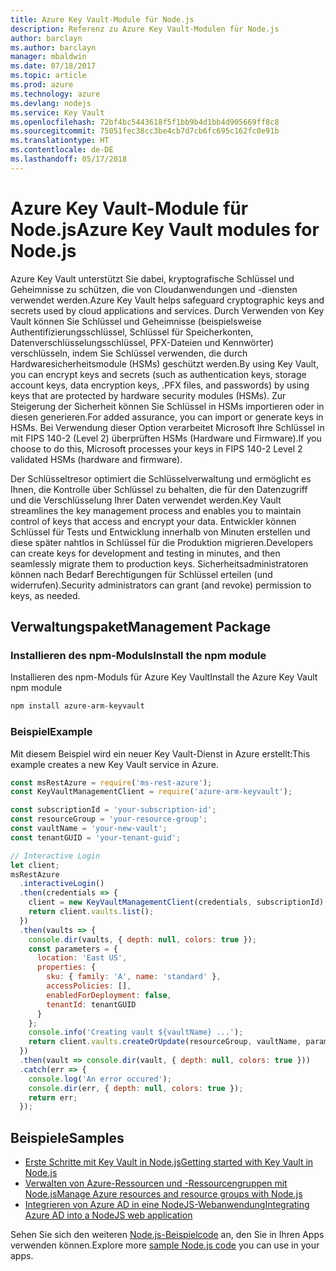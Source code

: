 ```yaml
---
title: Azure Key Vault-Module für Node.js
description: Referenz zu Azure Key Vault-Modulen für Node.js
author: barclayn
ms.author: barclayn
manager: mbaldwin
ms.date: 07/18/2017
ms.topic: article
ms.prod: azure
ms.technology: azure
ms.devlang: nodejs
ms.service: Key Vault
ms.openlocfilehash: 72bf4bc5443618f5f1bb9b4d1bb4d905669ff8c8
ms.sourcegitcommit: 75051fec38cc3be4cb7d7cb6fc695c162fc0e91b
ms.translationtype: HT
ms.contentlocale: de-DE
ms.lasthandoff: 05/17/2018
---
```

# <a name="azure-key-vault-modules-for-nodejs"></a><span data-ttu-id="98497-103">Azure Key Vault-Module für Node.js</span><span class="sxs-lookup"><span data-stu-id="98497-103">Azure Key Vault modules for Node.js</span></span>

<span data-ttu-id="98497-104">Azure Key Vault unterstützt Sie dabei, kryptografische Schlüssel und Geheimnisse zu schützen, die von Cloudanwendungen und -diensten verwendet werden.</span><span class="sxs-lookup"><span data-stu-id="98497-104">Azure Key Vault helps safeguard cryptographic keys and secrets used by cloud applications and services.</span></span> <span data-ttu-id="98497-105">Durch Verwenden von Key Vault können Sie Schlüssel und Geheimnisse (beispielsweise Authentifizierungsschlüssel, Schlüssel für Speicherkonten, Datenverschlüsselungsschlüssel, PFX-Dateien und Kennwörter) verschlüsseln, indem Sie Schlüssel verwenden, die durch Hardwaresicherheitsmodule (HSMs) geschützt werden.</span><span class="sxs-lookup"><span data-stu-id="98497-105">By using Key Vault, you can encrypt keys and secrets (such as authentication keys, storage account keys, data encryption keys, .PFX files, and passwords) by using keys that are protected by hardware security modules (HSMs).</span></span> <span data-ttu-id="98497-106">Zur Steigerung der Sicherheit können Sie Schlüssel in HSMs importieren oder in diesen generieren.</span><span class="sxs-lookup"><span data-stu-id="98497-106">For added assurance, you can import or generate keys in HSMs.</span></span> <span data-ttu-id="98497-107">Bei Verwendung dieser Option verarbeitet Microsoft Ihre Schlüssel in mit FIPS 140-2 (Level 2) überprüften HSMs (Hardware und Firmware).</span><span class="sxs-lookup"><span data-stu-id="98497-107">If you choose to do this, Microsoft processes your keys in FIPS 140-2 Level 2 validated HSMs (hardware and firmware).</span></span>

<span data-ttu-id="98497-108">Der Schlüsseltresor optimiert die Schlüsselverwaltung und ermöglicht es Ihnen, die Kontrolle über Schlüssel zu behalten, die für den Datenzugriff und die Verschlüsselung Ihrer Daten verwendet werden.</span><span class="sxs-lookup"><span data-stu-id="98497-108">Key Vault streamlines the key management process and enables you to maintain control of keys that access and encrypt your data.</span></span> <span data-ttu-id="98497-109">Entwickler können Schlüssel für Tests und Entwicklung innerhalb von Minuten erstellen und diese später nahtlos in Schlüssel für die Produktion migrieren.</span><span class="sxs-lookup"><span data-stu-id="98497-109">Developers can create keys for development and testing in minutes, and then seamlessly migrate them to production keys.</span></span> <span data-ttu-id="98497-110">Sicherheitsadministratoren können nach Bedarf Berechtigungen für Schlüssel erteilen (und widerrufen).</span><span class="sxs-lookup"><span data-stu-id="98497-110">Security administrators can grant (and revoke) permission to keys, as needed.</span></span>

## <a name="management-package"></a><span data-ttu-id="98497-111">Verwaltungspaket</span><span class="sxs-lookup"><span data-stu-id="98497-111">Management Package</span></span>

### <a name="install-the-npm-module"></a><span data-ttu-id="98497-112">Installieren des npm-Moduls</span><span class="sxs-lookup"><span data-stu-id="98497-112">Install the npm module</span></span> 

<span data-ttu-id="98497-113">Installieren des npm-Moduls für Azure Key Vault</span><span class="sxs-lookup"><span data-stu-id="98497-113">Install the Azure Key Vault npm module</span></span>

```bash
npm install azure-arm-keyvault
```

### <a name="example"></a><span data-ttu-id="98497-114">Beispiel</span><span class="sxs-lookup"><span data-stu-id="98497-114">Example</span></span>

<span data-ttu-id="98497-115">Mit diesem Beispiel wird ein neuer Key Vault-Dienst in Azure erstellt:</span><span class="sxs-lookup"><span data-stu-id="98497-115">This example creates a new Key Vault service in Azure.</span></span>

```javascript
const msRestAzure = require('ms-rest-azure');
const KeyVaultManagementClient = require('azure-arm-keyvault');

const subscriptionId = 'your-subscription-id';
const resourceGroup = 'your-resource-group';
const vaultName = 'your-new-vault';
const tenantGUID = 'your-tenant-guid';

// Interactive Login
let client;
msRestAzure
  .interactiveLogin()
  .then(credentials => {
    client = new KeyVaultManagementClient(credentials, subscriptionId);
    return client.vaults.list();
  })
  .then(vaults => {
    console.dir(vaults, { depth: null, colors: true });
    const parameters = {
      location: 'East US',
      properties: {
        sku: { family: 'A', name: 'standard' },
        accessPolicies: [],
        enabledForDeployment: false,
        tenantId: tenantGUID
      }
    };
    console.info('Creating vault ${vaultName} ...');
    return client.vaults.createOrUpdate(resourceGroup, vaultName, parameters);
  })
  .then(vault => console.dir(vault, { depth: null, colors: true }))
  .catch(err => {
    console.log('An error occured');
    console.dir(err, { depth: null, colors: true });
    return err;
  });
```

## <a name="samples"></a><span data-ttu-id="98497-116">Beispiele</span><span class="sxs-lookup"><span data-stu-id="98497-116">Samples</span></span>

- [<span data-ttu-id="98497-117">Erste Schritte mit Key Vault in Node.js</span><span class="sxs-lookup"><span data-stu-id="98497-117">Getting started with Key Vault in Node.js</span></span>](https://azure.microsoft.com/resources/samples/key-vault-node-getting-started/)
- [<span data-ttu-id="98497-118">Verwalten von Azure-Ressourcen und -Ressourcengruppen mit Node.js</span><span class="sxs-lookup"><span data-stu-id="98497-118">Manage Azure resources and resource groups with Node.js</span></span>](https://azure.microsoft.com/resources/samples/resource-manager-node-resources-and-groups/) 
- [<span data-ttu-id="98497-119">Integrieren von Azure AD in eine NodeJS-Webanwendung</span><span class="sxs-lookup"><span data-stu-id="98497-119">Integrating Azure AD into a NodeJS web application</span></span>](https://azure.microsoft.com/resources/samples/active-directory-node-webapp-openidconnect/) 

<span data-ttu-id="98497-120">Sehen Sie sich den weiteren [Node.js-Beispielcode](https://azure.microsoft.com/resources/samples/?platform=nodejs) an, den Sie in Ihren Apps verwenden können.</span><span class="sxs-lookup"><span data-stu-id="98497-120">Explore more [sample Node.js code](https://azure.microsoft.com/resources/samples/?platform=nodejs) you can use in your apps.</span></span>
